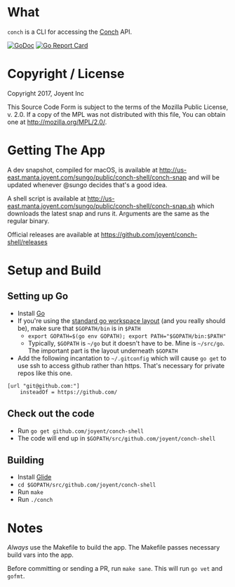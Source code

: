 # What

`conch` is a CLI for accessing the [Conch](https://github.com/joyent/conch) API.

[![GoDoc](https://godoc.org/github.com/joyent/conch-shell?status.png)](https://godoc.org/github.com/joyent/conch-shell) [![Go Report Card](https://goreportcard.com/badge/joyent/conch-shell)](https://goreportcard.com/report/joyent/conch-shell)

# Copyright / License

Copyright 2017, Joyent Inc

This Source Code Form is subject to the terms of the Mozilla Public
License, v. 2.0. If a copy of the MPL was not distributed with this
file, You can obtain one at http://mozilla.org/MPL/2.0/.

# Getting The App

A dev snapshot, compiled for macOS, is available at
http://us-east.manta.joyent.com/sungo/public/conch-shell/conch-snap and will be updated
whenever @sungo decides that's a good idea.

A shell script is available at
http://us-east.manta.joyent.com/sungo/public/conch-shell/conch-snap.sh which
downloads the latest snap and runs it. Arguments are the same as the regular
binary.

Official releases are available at https://github.com/joyent/conch-shell/releases

# Setup and Build

## Setting up Go

* Install [Go](https://golang.org/)
* If you're using the [standard go workspace
  layout](https://golang.org/doc/code.html#Workspaces) (and you really should
  be), make sure that `$GOPATH/bin` is in `$PATH`
  * `export GOPATH=$(go env GOPATH); export PATH="$GOPATH/bin:$PATH"`
  * Typically, `$GOPATH` is `~/go` but it doesn't have to be. Mine is
    `~/src/go`. The important part is the layout underneath `$GOPATH`
* Add the following incantation to `~/.gitconfig` which will cause `go get` to
  use ssh to access github rather than https. That's necessary for private repos
  like this one.

```
[url "git@github.com:"]
	insteadOf = https://github.com/
```

## Check out the code

* Run `go get github.com/joyent/conch-shell`
* The code will end up in `$GOPATH/src/github.com/joyent/conch-shell`

## Building

* Install [Glide](https://glide.sh/)
* `cd $GOPATH/src/github.com/joyent/conch-shell`
* Run `make`
* Run `./conch`

# Notes

*Always* use the Makefile to build the app. The Makefile passes necessary build
vars into the app. 

Before committing or sending a PR, run `make sane`. This will run `go vet` and
`gofmt`.



